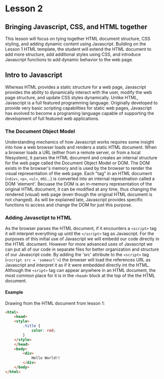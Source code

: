 # Lesson 2
## Bringing Javascript, CSS, and HTML together

This lesson will focus on tying together HTML document structure, CSS styling, and adding dynamic content using Javascript.  Building on the Lesson 1 HTML template, the student will extend the HTML document to add more structure, add additional styles using CSS, and introduce Javascript functions to add dynamic behavior to the web page.

## Intro to Javascript

Whereas HTML provides a static structure for a web page, Javascript provides the ability to dynamically interact with the user, modify the web page structure, and update CSS styles dynamically.  Unlike HTML, Javascript is a full featured programming language. Originally developed to provide very basic scripting capabilities for static web pages, Javascript has evolved to become a programing language capable of supporting the development of full featured web applications.  

### The Document Object Model
Understanding mechanics of how Javascript works requires some insight into how a web browser loads and renders a static HTML document.  When a browser loads a URL (either from a remote server, or from a local filesystem), it parses the HTML document and creates an internal structure for the web page called the Document Object Model or DOM.  The DOM exists in the browser's memory and is used by the browser to render the visual representation of the web page.  Each "tag" in an HTML document (`<div>`, `<p>`, `<ul>`, etc...) is converted into an internal represtnation called a DOM 'element'. Becuase the DOM is an in-memory representation of the original HTML document, it can be modified at any time, thus changing the rendered (visual) web page (even though the original HTML document is not changed). As will be explained late, Javascript provides specific functions to access and change the DOM for just this purpose.

### Adding Javasctipt to HTML
As the browser parses the HTML document, if it encounters a `<script>` tag it will interpret everything up until the `</script>` tag as Javascript.  For the purposes of this initial use of Javascript we will embedd our code directly in the HTML document. However for more advanced uses of Javascript we can put all of our code in separate files for better organization and structure of our Javascript code.  By adding the 'src' attribute to the `<script>` tag (`<script src = 'someurl'>`) the browser will load the references URL as Javascript and interpret it as if it were embedded directly int the HTML. Although the `<sript>` tag can appear anywhere in an HTML document, the most common place for it is in the `<head>` block at the top of the the HTML document.  

#### Example
Drawing from the HTML document from lesson 1: 

```html
<html>
	<head>
	<style>
		.title {
			color: red;
		}
	</style>
	</head>
	<body>
		<div>
			Hello World!!
		</div>
	</body>
</html>
```

